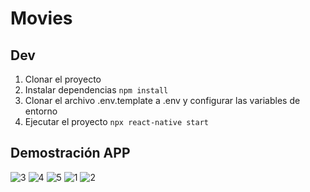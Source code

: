 # Movies

## Dev

1. Clonar el proyecto
2. Instalar dependencias `npm install`
3. Clonar el archivo .env.template a .env y configurar las variables de entorno
4. Ejecutar el proyecto `npx react-native start`

## Demostración APP
![3](https://github.com/user-attachments/assets/99ba07f8-ce10-4209-ab46-2ab15ebe7ecd)
![4](https://github.com/user-attachments/assets/a317a594-e8de-4363-9f61-c42b023ea968)
![5](https://github.com/user-attachments/assets/0d9b7c87-9614-4eb0-843b-e78a6e7c3e64)
![1](https://github.com/user-attachments/assets/15e1e6cf-39c8-4d50-949e-04462d89d2bf)
![2](https://github.com/user-attachments/assets/c26d308d-b5b8-4839-a97c-772112b0a0fa)
